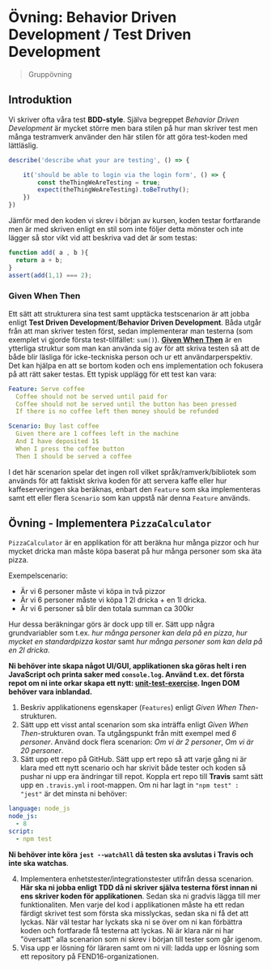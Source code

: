 # Övning: Behavior Driven Development / Test Driven Development
> Gruppövning

## Introduktion

Vi skriver ofta våra test **BDD-style**. Själva begreppet _Behavior Driven Development_ är mycket större men bara stilen på hur man skriver test men många testramverk använder den här stilen för att göra test-koden med lättläslig.

```js
describe('describe what your are testing', () => {

    it('should be able to login via the login form', () => {
        const theThingWeAreTesting = true;
        expect(theThingWeAreTesting).toBeTruthy();
    })  
})
```

Jämför med den koden vi skrev i början av kursen, koden testar fortfarande men är med skriven enligt en stil som inte följer detta mönster och inte lägger så stor vikt vid att beskriva vad det är som testas:

```js
function add( a , b ){
  return a + b;
}
assert(add(1,1) === 2);
```


### Given When Then

Ett sätt att strukturera sina test samt upptäcka testscenarion är att jobba enligt **Test Driven Development**/**Behavior Driven Development**. Båda utgår från att man skriver testen först, sedan implementerar man testerna (som exemplet vi gjorde första test-tillfället: `sum()`). [**Given When Then**](https://martinfowler.com/bliki/GivenWhenThen.html) är en ytterliga struktur som man kan använda sig av för att skriva testen så att de både blir läsliga för icke-teckniska person och ur ett användarperspektiv. Det kan hjälpa en att se bortom koden och ens implementation och fokusera på att rätt saker testas. Ett typisk upplägg för ett test kan vara:

```yaml
Feature: Serve coffee
  Coffee should not be served until paid for
  Coffee should not be served until the button has been pressed
  If there is no coffee left then money should be refunded

Scenario: Buy last coffee
  Given there are 1 coffees left in the machine
  And I have deposited 1$
  When I press the coffee button
  Then I should be served a coffee
```

I det här scenarion spelar det ingen roll vilket språk/ramverk/bibliotek som används för att faktiskt skriva koden för att servera kaffe eller hur kaffeserveringen ska beräknas, enbart den `Feature` som ska implementeras samt ett eller flera `Scenario` som kan uppstå när denna `Feature` används.

## Övning - Implementera `PizzaCalculator`

`PizzaCalculator` är en applikation för att beräkna hur många pizzor och hur mycket dricka man måste köpa baserat på hur många personer som ska äta pizza.

Exempelscenario:

  * Är vi 6 personer måste vi köpa in två pizzor
  * Är vi 6 personer måste vi köpa 1 2l dricka + en 1l dricka.
  * Är vi 6 personer så blir den totala summan ca 300kr

Hur dessa beräkningar görs är dock upp till er. Sätt upp några grundvariabler som t.ex. _hur många personer kan dela på en pizza_, _hur mycket en standardpizza kostar_ samt _hur många personer som kan dela på en 2l dricka_.

**Ni behöver inte skapa något UI/GUI, applikationen ska göras helt i ren JavaScript och printa saker med `console.log`. Använd t.ex. det första repot om ni inte orkar skapa ett nytt: [unit-test-exercise](https://github.com/FEND16/unit-test-exercise). Ingen DOM behöver vara inblandad.**

1. Beskriv applikationens egenskaper (`Features`) enligt _Given When Then_-strukturen.
2. Sätt upp ett visst antal scenarion som ska inträffa enligt _Given When Then_-strukturen ovan. Ta utgångspunkt från mitt exempel med _6 personer_. Använd dock flera scenarion: _Om vi är 2 personer_, _Om vi är 20 personer_.
3. Sätt upp ett repo på GitHub. Sätt upp ert repo så att varje gång ni är klara med ett nytt scenario och har skrivit både tester och koden så pushar ni upp era ändringar till repot. Koppla ert repo till **Travis** samt sätt upp en `.travis.yml` i root-mappen. Om ni har lagt in `"npm test" : "jest"` är det minsta ni behöver:
```yaml
language: node_js
node_js:
  - 8
script:
  - npm test
```
**Ni behöver inte köra `jest --watchAll` då testen ska avslutas i Travis och inte ska watchas**.

4. Implementera enhetstester/integrationstester utifrån dessa scenarion. **Här ska ni jobba enligt TDD då ni skriver själva testerna först innan ni ens skriver koden för applikationen**. Sedan ska ni gradvis lägga till mer funktionaliten. Men varje del kod i applikationen måste ha ett redan färdigt skrivet test som första ska misslyckas, sedan ska ni få det att lyckas. När väl testar har lyckats ska ni se över om ni kan förbättra koden och fortfarade få testerna att lyckas. Ni är klara när ni har "översatt" alla scenarion som ni skrev i början till tester som går igenom.
5. Visa upp er lösning för läraren samt om ni vill: ladda upp er lösning som ett repository på FEND16-organizationen.

